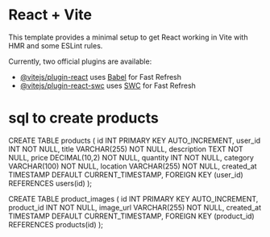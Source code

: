 # React + Vite

This template provides a minimal setup to get React working in Vite with HMR and some ESLint rules.

Currently, two official plugins are available:

- [@vitejs/plugin-react](https://github.com/vitejs/vite-plugin-react/blob/main/packages/plugin-react/README.md) uses [Babel](https://babeljs.io/) for Fast Refresh
- [@vitejs/plugin-react-swc](https://github.com/vitejs/vite-plugin-react-swc) uses [SWC](https://swc.rs/) for Fast Refresh


# sql to create products

CREATE TABLE products (
  id INT PRIMARY KEY AUTO_INCREMENT,
  user_id INT NOT NULL,
  title VARCHAR(255) NOT NULL,
  description TEXT NOT NULL,
  price DECIMAL(10,2) NOT NULL,
  quantity INT NOT NULL,
  category VARCHAR(100) NOT NULL,
  location VARCHAR(255) NOT NULL,
  created_at TIMESTAMP DEFAULT CURRENT_TIMESTAMP,
  FOREIGN KEY (user_id) REFERENCES users(id)
);

CREATE TABLE product_images (
  id INT PRIMARY KEY AUTO_INCREMENT,
  product_id INT NOT NULL,
  image_url VARCHAR(255) NOT NULL,
  created_at TIMESTAMP DEFAULT CURRENT_TIMESTAMP,
  FOREIGN KEY (product_id) REFERENCES products(id)
);